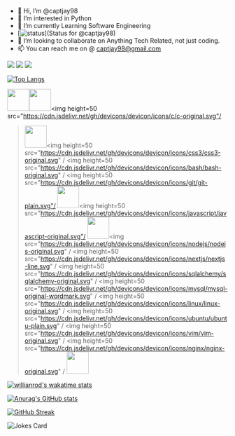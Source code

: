 - 👋 Hi, I’m @captjay98
- 👀 I’m interested in Python
- 🌱 I’m currently Learning Software Engineering
- [![status](https://badge.stateful.com/captjay98/status.svg)](Status for @captjay98)
- 💞️ I’m looking to collaborate on Anything Tech Related, not just coding.
- 📫 You can reach me on @ captjay98@gmail.com


[![](https://img.shields.io/badge/instagram-12100E?style=for-the-badge&logo=instagram)](https://www.instagram.com/capt_jay98/)
[![](https://img.shields.io/badge/twitter-%230077B5.svg?style=for-the-badge&logo=twitter)](https://mobile.twitter.com/capt_jay98)
[![](https://img.shields.io/badge/Spotify-1ED760?style=for-the-badge&logo=spotify&logoColor=white)](https://open.spotify.com/user/9fseiifs91xr5x6widc4by28o)

[![Top Langs](https://github-readme-stats.vercel.app/api/top-langs/?username=captjay98&theme=tokyonight_duo&layout=compact)](https://github.com/captjay98/github-readme-stats)


<img height=50 src="https://cdn.jsdelivr.net/gh/devicons/devicon/icons/python/python-original.svg"/><img height=50 src="https://cdn.jsdelivr.net/gh/devicons/devicon/icons/django/django-plain.svg" /><img height=50 src="https://cdn.jsdelivr.net/gh/devicons/devicon/icons/c/c-original.svg"/
><img height=50 src="https://cdn.jsdelivr.net/gh/devicons/devicon/icons/html5/html5-original.svg" /><img height=50 src="https://cdn.jsdelivr.net/gh/devicons/devicon/icons/css3/css3-original.svg" /
><img height=50 src="https://cdn.jsdelivr.net/gh/devicons/devicon/icons/bash/bash-original.svg" /
><img height=50 src="https://cdn.jsdelivr.net/gh/devicons/devicon/icons/git/git-plain.svg"/
><img height=50 src="https://cdn.jsdelivr.net/gh/devicons/devicon/icons/github/github-original.svg"/><img height=50 src="https://cdn.jsdelivr.net/gh/devicons/devicon/icons/javascript/javascript-original.svg"/
><img height=50 src="https://cdn.jsdelivr.net/gh/devicons/devicon/icons/jquery/jquery-original-wordmark.svg" /><img src="https://cdn.jsdelivr.net/gh/devicons/devicon/icons/nodejs/nodejs-original.svg" /
><img height=50 src="https://cdn.jsdelivr.net/gh/devicons/devicon/icons/nextjs/nextjs-line.svg" /
><img height=50 src="https://cdn.jsdelivr.net/gh/devicons/devicon/icons/sqlalchemy/sqlalchemy-original.svg" /
><img height=50 src="https://cdn.jsdelivr.net/gh/devicons/devicon/icons/mysql/mysql-original-wordmark.svg" /
><img height=50 src="https://cdn.jsdelivr.net/gh/devicons/devicon/icons/linux/linux-original.svg" /
><img height=50 src="https://cdn.jsdelivr.net/gh/devicons/devicon/icons/ubuntu/ubuntu-plain.svg" /
><img height=50 src="https://cdn.jsdelivr.net/gh/devicons/devicon/icons/vim/vim-original.svg" /
><img height=50 src="https://cdn.jsdelivr.net/gh/devicons/devicon/icons/nginx/nginx-original.svg" /
><img height=50 src="https://cdn.jsdelivr.net/gh/devicons/devicon/icons/docker/docker-original.svg" />
          
          
          
          
          


[![willianrod's wakatime stats](https://github-readme-stats.vercel.app/api/wakatime?username=captjay98&theme=tokyonight_duo&layout=compact)](https://github.com/anuraghazra/github-readme-stats)

[![Anurag's GitHub stats](https://github-readme-stats.vercel.app/api?username=captjay98&theme=tokyonight_duo&layout=compact)](https://github.com/captjay98/github-readme-stats)

[![GitHub Streak](https://github-readme-streak-stats.herokuapp.com/?user=captjay98&theme=tokyonight_duo&layout=compact)](https://git.io/streak-stats)

![Jokes Card](https://readme-jokes.vercel.app/api)




